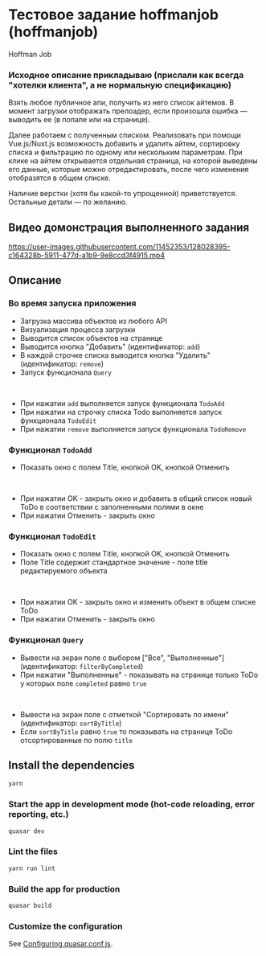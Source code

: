# Тестовое задание hoffmanjob (hoffmanjob)

Hoffman Job

### Исходное описание прикладываю (прислали как всегда "хотелки клиента", а не нормальную спецификацию)

Взять любое публичное апи, получить из него список айтемов. В момент загрузки отображать прелоадер, если произошла ошибка — выводить ее (в попапе или на странице).

Далее работаем с полученным списком. Реализовать при помощи Vue.js/Nuxt.js возможность добавить и удалить айтем, сортировку списка и фильтрацию по одному или нескольким параметрам. При клике на айтем открывается отдельная страница, на которой выведены его данные, которые можно отредактировать, после чего изменения отобразятся в общем списке.

Наличие верстки (хотя бы какой-то упрощенной) приветствуется.
Остальные детали — по желанию.

## Видео домонстрация выполненного задания


https://user-images.githubusercontent.com/11452353/128028395-c164328b-5911-477d-a1b9-9e8ccd3f4915.mp4




## Описание

###  Во время запуска приложения
- Загрузка массива объектов из любого API
- Визуализация процесса загрузки
- Выводится список объектов на странице
- Выводится кнопка "Добавить" (идентификатор: `add`)
- В каждой строчке списка выводится кнопка "Удалить" (идентификатор: `remove`)
- Запуск функционала `Query`
<br/>

- При нажатии `add` выполняется запуск функционала `TodoAdd`
- При нажатии на строчку списка Todo выполняется запуск функционала `TodoEdit`
- При нажатии `remove` выполняется запуск функционала `TodoRemove`

###  Функционал `TodoAdd`
- Показать окно с полем Title, кнопкой OK, кнопкой Отменить
<br/>

- При нажатии OK - закрыть окно и добавить в общий список новый ToDo в соответствии с заполненными полями в окне
- При нажатии Отменить - закрыть окно


### Функционал `TodoEdit`

- Показать окно с полем Title, кнопкой OK, кнопкой Отменить
- Поле Title содержит стандартное значение - поле title редактируемого объекта
<br/>

- При нажатии OK - закрыть окно и изменить объект в общем списке ToDo
- При нажатии Отменить - закрыть окно



### Функционал `Query`

- Вывести на экран поле с выбором ["Все", "Выполненные"] (идентификатор: `filterByCompleted`)
- При нажатии "Выполненные" - показывать на странице только ToDo у которых поле `completed` равно `true`
<br/>

- Вывести на экран поле с отметкой "Сортировать по имени" (идентификатор: `sortByTitle`)
- Если `sortByTitle` равно `true` то показывать на странице ToDo отсортированные по полю `title`

## Install the dependencies
```bash
yarn
```

### Start the app in development mode (hot-code reloading, error reporting, etc.)
```bash
quasar dev
```

### Lint the files
```bash
yarn run lint
```

### Build the app for production
```bash
quasar build
```

### Customize the configuration
See [Configuring quasar.conf.js](https://v1.quasar.dev/quasar-cli/quasar-conf-js).
